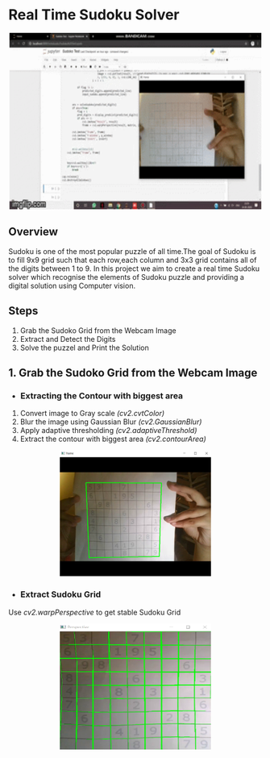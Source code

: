 # Real Time Sudoku Solver

<p align="center">
  <img src="/Images/SudokuSolver.gif" width="500" height="350" />
</p>


## Overview
Sudoku is one of the most popular puzzle of all time.The goal of Sudoku is to fill 9x9 grid such that each row,each column and 3x3 grid contains all of the digits between 1 to 9. In this project we aim to create a real time Sudoku solver which recognise the elements of Sudoku puzzle and providing a digital solution using Computer vision. 

## Steps
1. Grab the Sudoko Grid from the Webcam Image
2. Extract and Detect the Digits
2. Solve the puzzel and Print the Solution

## 1. Grab the Sudoko Grid from the Webcam Image
- ### Extracting the Contour with biggest area
1. Convert image to Gray scale *(cv2.cvtColor)*
2. Blur the image using Gaussian Blur *(cv2.GaussianBlur)*
3. Apply adaptive thresholding *(cv2.adaptiveThreshold)*
4. Extract the contour with biggest area *(cv2.contourArea)*
<p align="center">
  <img src="/Images/frame.png" width="300" height="250" />
</p>

- ### Extract Sudoku Grid
Use *cv2.warpPerspective* to get stable Sudoku Grid
<p align="center">
  <img src="/Images/prespective.png" width="300" height="250" />
</p>
